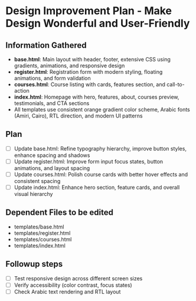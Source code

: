 # Design Improvement Plan - Make Design Wonderful and User-Friendly

## Information Gathered
- **base.html**: Main layout with header, footer, extensive CSS using gradients, animations, and responsive design
- **register.html**: Registration form with modern styling, floating animations, and form validation
- **courses.html**: Course listing with cards, features section, and call-to-action
- **index.html**: Homepage with hero, features, about, courses preview, testimonials, and CTA sections
- All templates use consistent orange gradient color scheme, Arabic fonts (Amiri, Cairo), RTL direction, and modern UI patterns

## Plan
- [ ] Update base.html: Refine typography hierarchy, improve button styles, enhance spacing and shadows
- [ ] Update register.html: Improve form input focus states, button animations, and layout spacing
- [ ] Update courses.html: Polish course cards with better hover effects and consistent spacing
- [ ] Update index.html: Enhance hero section, feature cards, and overall visual hierarchy

## Dependent Files to be edited
- templates/base.html
- templates/register.html
- templates/courses.html
- templates/index.html

## Followup steps
- [ ] Test responsive design across different screen sizes
- [ ] Verify accessibility (color contrast, focus states)
- [ ] Check Arabic text rendering and RTL layout
